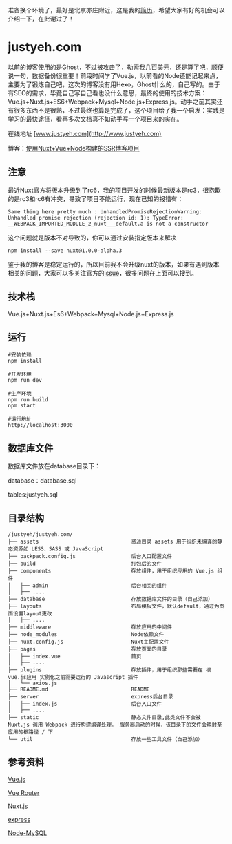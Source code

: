 准备换个环境了，最好是北京亦庄附近，这是我的[简历](http://justyeh.com/resume/index.html)，希望大家有好的机会可以介绍一下，在此谢过了！

# justyeh.com

以前的博客使用的是Ghost，不过被攻击了，勒索我几百美元，还是算了吧，顺便说一句，数据备份很重要！前段时间学了Vue.js，以前看的Node还能记起来点，主要为了锻炼自己吧，这次的博客没有用Hexo，Ghost什么的，自己写的。由于有SEO的需求，毕竟自己写自己看也没什么意思，最终的使用的技术方案：Vue.js+Nuxt.js+ES6+Webpack+Mysql+Node.js+Express.js。动手之前其实还有很多东西不是很熟，不过最终也算是完成了，这个项目给了我一个启发：实践是学习的最快途径，看再多次文档真不如动手写一个项目来的实在。

在线地址 [www.justyeh.com](http://www.justyeh.com)

博客：[使用Nuxt+Vue+Node构建的SSR博客项目](http://justyeh.com/post/29)

## 注意

最近Nuxt官方将版本升级到了rc6，我的项目开发的时候最新版本是rc3，很抱歉的是rc3和rc6有冲突，导致了项目不能运行，现在已知的报错有：

```
Same thing here pretty much : UnhandledPromiseRejectionWarning: Unhandled promise rejection (rejection id: 1): TypeError: __WEBPACK_IMPORTED_MODULE_2_nuxt___default.a is not a constructor
```

这个问题就是版本不对导致的，你可以通过安装指定版本来解决

```
npm install --save nuxt@1.0.0-alpha.3
```

鉴于我的博客是稳定运行的，所以目前我不会升级nuxt的版本，如果有遇到版本相关的问题，大家可以多关注官方的[issue](https://github.com/nuxt/nuxt.js/issues)，很多问题在上面可以搜到。



## 技术栈

Vue.js+Nuxt.js+Es6+Webpack+Mysql+Node.js+Express.js

## 运行

```
#安装依赖
npm install

#开发环境
npm run dev

#生产环境
npm run build
npm start

#运行地址
http://localhost:3000
```



## 数据库文件

数据库文件放在database目录下：

database：database.sql

tables:justyeh.sql

## 目录结构
```
/justyeh/justyeh.com/
├── assets                              资源目录 assets 用于组织未编译的静态资源如 LESS、SASS 或 JavaScript
├── backpack.config.js                  后台入口配置文件
├── build                               打包后的文件
├── components                          存放组件，用于组织应用的 Vue.js 组件
│   ├── admin                           后台相关的组件
│   ├── ....
├── database                            存放数据库文件的目录（自己添加）
├── layouts                             布局模板文件，默认default，通过为页面设置layout更改
│   ├── ....
├── middleware                          存放应用的中间件
├── node_modules                        Node依赖文件
├── nuxt.config.js                      Nuxt主配置文件
├── pages                               存放页面的目录
│   ├── index.vue                       首页
│   ├── ....
├── plugins                             存放插件，用于组织那些需要在 根vue.js应用 实例化之前需要运行的 Javascript 插件
│   └── axios.js
├── README.md                           README
├── server                              express后台目录
│   ├── index.js                        后台入口文件
│   ├── ....
├── static                              静态文件目录,此类文件不会被 Nuxt.js 调用 Webpack 进行构建编译处理。 服务器启动的时候，该目录下的文件会映射至应用的根路径 / 下
└── util                                存放一些工具文件（自己添加）
```

## 参考资料

[Vue.js](https://cn.vuejs.org/)

[Vue Router](https://router.vuejs.org/zh-cn/)

[Nuxt.js](https://zh.nuxtjs.org/)

[express](http://www.expressjs.com.cn/)

[Node-MySQL](http://www.oschina.net/translate/node-mysql-tutorial?utm_source=tuicool&utm_medium=referral)
